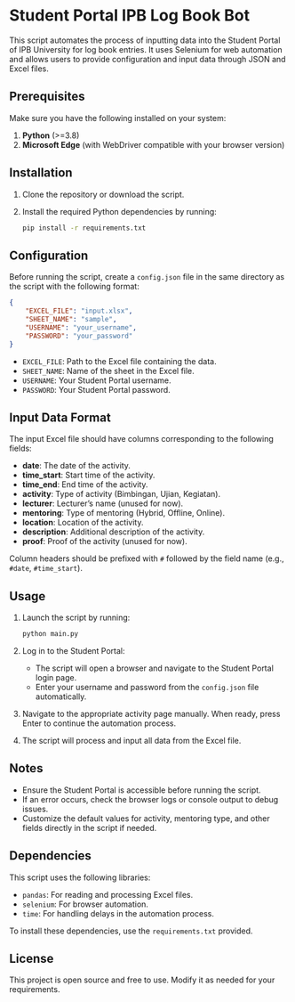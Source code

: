# Student Portal IPB Log Book Bot

This script automates the process of inputting data into the Student Portal of IPB University for log book entries. It uses Selenium for web automation and allows users to provide configuration and input data through JSON and Excel files.

## Prerequisites

Make sure you have the following installed on your system:

1. **Python** (>=3.8)
2. **Microsoft Edge** (with WebDriver compatible with your browser version)

## Installation

1. Clone the repository or download the script.
2. Install the required Python dependencies by running:

   ```bash
   pip install -r requirements.txt
   ```

## Configuration

Before running the script, create a `config.json` file in the same directory as the script with the following format:

```json
{
    "EXCEL_FILE": "input.xlsx",
    "SHEET_NAME": "sample",
    "USERNAME": "your_username",
    "PASSWORD": "your_password"
}
```

- `EXCEL_FILE`: Path to the Excel file containing the data.
- `SHEET_NAME`: Name of the sheet in the Excel file.
- `USERNAME`: Your Student Portal username.
- `PASSWORD`: Your Student Portal password.

## Input Data Format

The input Excel file should have columns corresponding to the following fields:

- **date**: The date of the activity.
- **time_start**: Start time of the activity.
- **time_end**: End time of the activity.
- **activity**: Type of activity (Bimbingan, Ujian, Kegiatan).
- **lecturer**: Lecturer’s name (unused for now).
- **mentoring**: Type of mentoring (Hybrid, Offline, Online).
- **location**: Location of the activity.
- **description**: Additional description of the activity.
- **proof**: Proof of the activity (unused for now).

Column headers should be prefixed with `#` followed by the field name (e.g., `#date`, `#time_start`).

## Usage

1. Launch the script by running:

   ```bash
   python main.py
   ```

2. Log in to the Student Portal:
   - The script will open a browser and navigate to the Student Portal login page.
   - Enter your username and password from the `config.json` file automatically.

3. Navigate to the appropriate activity page manually. When ready, press Enter to continue the automation process.

4. The script will process and input all data from the Excel file.

## Notes

- Ensure the Student Portal is accessible before running the script.
- If an error occurs, check the browser logs or console output to debug issues.
- Customize the default values for activity, mentoring type, and other fields directly in the script if needed.

## Dependencies

This script uses the following libraries:

- `pandas`: For reading and processing Excel files.
- `selenium`: For browser automation.
- `time`: For handling delays in the automation process.

To install these dependencies, use the `requirements.txt` provided.

## License

This project is open source and free to use. Modify it as needed for your requirements.